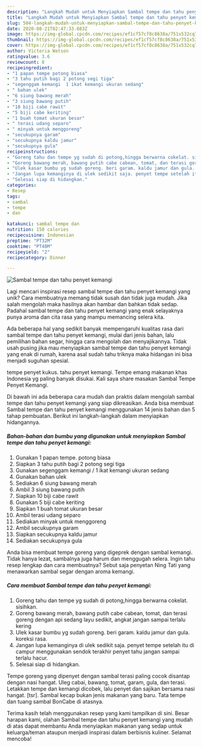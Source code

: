 ```yaml
---
description: "Langkah Mudah untuk Menyiapkan Sambal tempe dan tahu penyet kemangi yang Lezat Sekali"
title: "Langkah Mudah untuk Menyiapkan Sambal tempe dan tahu penyet kemangi yang Lezat Sekali"
slug: 504-langkah-mudah-untuk-menyiapkan-sambal-tempe-dan-tahu-penyet-kemangi-yang-lezat-sekali
date: 2020-08-21T02:47:33.683Z
image: https://img-global.cpcdn.com/recipes/ef1cf57cf8c8638a/751x532cq70/sambal-tempe-dan-tahu-penyet-kemangi-foto-resep-utama.jpg
thumbnail: https://img-global.cpcdn.com/recipes/ef1cf57cf8c8638a/751x532cq70/sambal-tempe-dan-tahu-penyet-kemangi-foto-resep-utama.jpg
cover: https://img-global.cpcdn.com/recipes/ef1cf57cf8c8638a/751x532cq70/sambal-tempe-dan-tahu-penyet-kemangi-foto-resep-utama.jpg
author: Victoria Watson
ratingvalue: 3.6
reviewcount: 8
recipeingredient:
- "1 papan tempe potong biasa"
- "3 tahu putih bagi 2 potong segi tiga"
- "segenggam kemangi  1 ikat kemangi ukuran sedang"
- " bahan ulek"
- "6 siung bawang merah"
- "3 siung bawang putih"
- "10 biji cabe rawit"
- "5 biji cabe keriting"
- "1 buah tomat ukuran besar"
- " terasi udang separo"
- " minyak untuk menggoreng"
- "secukupnya garam"
- "secukupnya kaldu jamur"
- "secukupnya gula"
recipeinstructions:
- "Goreng tahu dan tempe yg sudah di potong,hingga berwarna cokelat. sisihkan."
- "Goreng bawang merah, bawang putih cabe cabean, tomat, dan terasi goreng dengan api sedang layu sedikit, angkat jangan sampai terlalu kering"
- "Ulek kasar bumbu yg sudah goreng. beri garam. kaldu jamur dan gula. koreksi rasa."
- "Jangan lupa kemanginya di ulek sedikit saja. penyet tempe setelah itu di campur menggunakan sendok terakhir penyet tahu jangan sampai terlalu hacur."
- "Selesai siap di hidangkan."
categories:
- Resep
tags:
- sambal
- tempe
- dan

katakunci: sambal tempe dan 
nutrition: 150 calories
recipecuisine: Indonesian
preptime: "PT32M"
cooktime: "PT40M"
recipeyield: "2"
recipecategory: Dinner

---
```



![Sambal tempe dan tahu penyet kemangi](https://img-global.cpcdn.com/recipes/ef1cf57cf8c8638a/751x532cq70/sambal-tempe-dan-tahu-penyet-kemangi-foto-resep-utama.jpg)

Lagi mencari inspirasi resep sambal tempe dan tahu penyet kemangi yang unik? Cara membuatnya memang tidak susah dan tidak juga mudah. Jika salah mengolah maka hasilnya akan hambar dan bahkan tidak sedap. Padahal sambal tempe dan tahu penyet kemangi yang enak selayaknya punya aroma dan cita rasa yang mampu memancing selera kita.

Ada beberapa hal yang sedikit banyak mempengaruhi kualitas rasa dari sambal tempe dan tahu penyet kemangi, mulai dari jenis bahan, lalu pemilihan bahan segar, hingga cara mengolah dan menyajikannya. Tidak usah pusing jika mau menyiapkan sambal tempe dan tahu penyet kemangi yang enak di rumah, karena asal sudah tahu triknya maka hidangan ini bisa menjadi suguhan spesial.

tempe penyet kukus. tahu penyet kemangi. Tempe emang makanan khas Indonesia yg paling banyak disukai. Kali saya share masakan Sambal Tempe Penyet Kemangi.


Di bawah ini ada beberapa cara mudah dan praktis dalam mengolah sambal tempe dan tahu penyet kemangi yang siap dikreasikan. Anda bisa membuat Sambal tempe dan tahu penyet kemangi menggunakan 14 jenis bahan dan 5 tahap pembuatan. Berikut ini langkah-langkah dalam menyiapkan hidangannya.

<!--inarticleads1-->

##### Bahan-bahan dan bumbu yang digunakan untuk menyiapkan Sambal tempe dan tahu penyet kemangi:

1. Gunakan 1 papan tempe. potong biasa
1. Siapkan 3 tahu putih bagi 2 potong segi tiga
1. Gunakan segenggam kemangi / 1 ikat kemangi ukuran sedang
1. Gunakan  bahan ulek
1. Sediakan 6 siung bawang merah
1. Ambil 3 siung bawang putih
1. Siapkan 10 biji cabe rawit
1. Gunakan 5 biji cabe keriting
1. Siapkan 1 buah tomat ukuran besar
1. Ambil  terasi udang separo
1. Sediakan  minyak untuk menggoreng
1. Ambil secukupnya garam
1. Siapkan secukupnya kaldu jamur
1. Sediakan secukupnya gula


Anda bisa membuat tempe goreng yang digeprek dengan sambal kemangi. Tidak hanya lezat, sambalnya juga harum dan menggugah selera. Ingin tahu resep lengkap dan cara membuatnya? Sebut saja penyetan Ning Tati yang menawarkan sambal segar dengan aroma kemangi. 

<!--inarticleads2-->

##### Cara membuat Sambal tempe dan tahu penyet kemangi:

1. Goreng tahu dan tempe yg sudah di potong,hingga berwarna cokelat. sisihkan.
1. Goreng bawang merah, bawang putih cabe cabean, tomat, dan terasi goreng dengan api sedang layu sedikit, angkat jangan sampai terlalu kering
1. Ulek kasar bumbu yg sudah goreng. beri garam. kaldu jamur dan gula. koreksi rasa.
1. Jangan lupa kemanginya di ulek sedikit saja. penyet tempe setelah itu di campur menggunakan sendok terakhir penyet tahu jangan sampai terlalu hacur.
1. Selesai siap di hidangkan.


Tempe goreng yang dipenyet dengan sambal terasi paling cocok disantap dengan nasi hangat. Uleg cabai, bawang, tomat, garam, gula, dan terasi. Letakkan tempe dan kemangi dicobek, lalu penyet dan sajikan bersama nasi hangat. [tsr]. Sambal kecap bukan jenis makanan yang baru. Tata tempe dan tuang sambal BonCabe di atasnya. 

Terima kasih telah menggunakan resep yang kami tampilkan di sini. Besar harapan kami, olahan Sambal tempe dan tahu penyet kemangi yang mudah di atas dapat membantu Anda menyiapkan makanan yang sedap untuk keluarga/teman ataupun menjadi inspirasi dalam berbisnis kuliner. Selamat mencoba!
